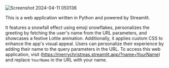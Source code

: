 ![Screenshot 2024-04-11 050136](https://github.com/AltUser44/Merry_Christmas/assets/138399028/15ea4bcc-15a8-4702-927e-04b027003025)

This is a web application written in Python and powered by Streamlit.

It features a snowfall effect using emoji snowflakes, personalizes the greeting by fetching the user's name from 
the URL parameters, and showcases a festive Lottie animation. Additionally, it applies custom CSS to enhance the 
app's visual appeal. Users can personalize their experience by adding their name to the query parameters in 
the URL. To access this web application, visit (https://merrychristmas.streamlit.app/?name=YourName) and replace `YourName` in the URL with your name.
